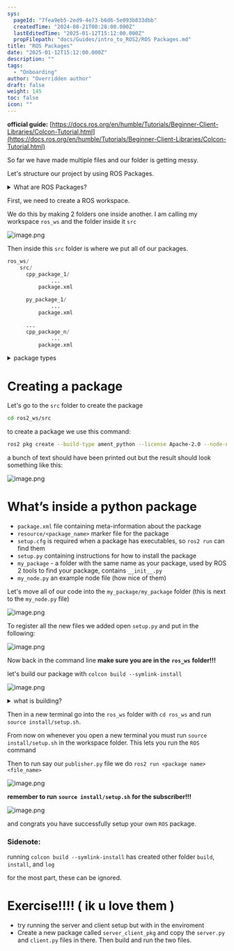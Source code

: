```yaml
---
sys:
  pageId: "7fea9eb5-2ed9-4e73-b6d6-5e093b833dbb"
  createdTime: "2024-08-21T00:28:00.000Z"
  lastEditedTime: "2025-01-12T15:12:00.000Z"
  propFilepath: "docs/Guides/intro_to_ROS2/ROS Packages.md"
title: "ROS Packages"
date: "2025-01-12T15:12:00.000Z"
description: ""
tags:
  - "Onboarding"
author: "Overridden author"
draft: false
weight: 145
toc: false
icon: ""
---
```


**official guide:** [https://docs.ros.org/en/humble/Tutorials/Beginner-Client-Libraries/Colcon-Tutorial.html](https://docs.ros.org/en/humble/Tutorials/Beginner-Client-Libraries/Colcon-Tutorial.html)

So far we have made multiple files and our folder is getting messy.

Let's structure our project by using ROS Packages.

<details>

<summary>What are ROS Packages?</summary>

ROS Packages are, as the name implies, packages of code that are highly sharable between ROS developers.

They consist of a folder, `package.xml` file, and source code

```python
      cpp_package_1/
		      ... imagine much code files here ..
          package.xml
```

</details>

First, we need to create a ROS workspace.

We do this by making 2 folders one inside another. I am calling my workspace `ros_ws` and the folder inside it `src`

![image.png](https://prod-files-secure.s3.us-west-2.amazonaws.com/d518164a-d88e-44d1-a4ee-3adb3bd8bce0/70706947-fd18-4537-a67b-e12946812d31/image.png?X-Amz-Algorithm=AWS4-HMAC-SHA256&X-Amz-Content-Sha256=UNSIGNED-PAYLOAD&X-Amz-Credential=ASIAZI2LB466766YURFL%2F20250614%2Fus-west-2%2Fs3%2Faws4_request&X-Amz-Date=20250614T150731Z&X-Amz-Expires=3600&X-Amz-Security-Token=IQoJb3JpZ2luX2VjEEQaCXVzLXdlc3QtMiJGMEQCIFHuk4dsyWxIt89SLK7rK%2F%2F6sJrozkVsc3WCoC9YfuxfAiBpqpr17uCPWH%2BBZyEETHFU3Z0pnEEgku4CjAyTDd6sxSr%2FAwgtEAAaDDYzNzQyMzE4MzgwNSIMrZulTj62hUP%2FQCPdKtwDOJfRPRjRShjIDLaDB%2FGy5%2BaE%2BXA6HrRevgFBr29q%2BRq%2BfmCrT6MK6au5CSDpzILJBZea4UL1V4m3t9z7ZUS%2F857%2B4f4%2FvYHC09RfZgIYzqGwx2UA610%2BG6hOmiXiOJrJWo0SxvR1Ere3JbEqtFtd006Ni2ojox7mxN9cYez54OAIqzsVHidGOmHtxHm4kEZ70Jnrsj9rvQFvINLcUw5t25DQgUipDywh0PgSPwrD8bsau84a4DBYyLKpIBOicnWB%2F5Ie6v9%2FySrv0UIgY6eG81o909N868XnLP3UiYo7T2OG0ucnLyN%2B4HXS8TnlaYTHqhwEVVn42tTojUTAJcRwkLVWFt89y1x96c6GVZmw3WGYCxeCB%2FWxqRYTQ48CGZHo8W%2BocZE%2FKHp3aA%2Bz38zWu5Rbk%2Fv%2FVjgTzxnW9CM3JFbhrNs6VNjRuUMqAmu6cPGwHAxluVtbYLdAioZB236mBVovBHcEbUrjjY%2FxR%2FcAJC8bHodKzBOKog3FSUFjV2fOYgaeiCXN9LUtDWwJs1IWU6XGE00yqZbsX2OojzOK88NYS7Juna5Jj0g6RGz8QyK6JwpVT1EZNsiW0oEtjCQBvFZ3CwvWQ27dirB0iGMW25877DeBMG4gHOmtzvwwycG1wgY6pgF2%2F%2BIA0AnKbXQnc4TDjVlnjw9HF289eA7HrCIDuMerDltlWAW08eE8LIcc6SWAgpDIKtaaejeElxQ64Uxk6jxndhGkPacPom%2BDtsp%2Bw059wIT7X3NET2b3iIIMZNe27hVzP7pRGhCKPUnARjZxUZBx%2F7g9S0ZMYISS7hzzqEpbLmq6G%2FyyHczCnjAeAAVJPD1SWl%2BqvR5hBSC4L%2FsvvZYGcmoMEvP7&X-Amz-Signature=95c1ce5df8ee281333139b33f419bdbd33f99ed668aa7e6a881c764dc25ec7ca&X-Amz-SignedHeaders=host&x-amz-checksum-mode=ENABLED&x-id=GetObject)

Then inside this `src` folder is where we put all of our packages.

```python
ros_ws/
    src/
      cpp_package_1/
		      ...
          package.xml

      py_package_1/
		      ...
          package.xml

      ...
      cpp_package_n/
		      ...
          package.xml

```

<details>

<summary>package types</summary>

packages can be either `C++` or python.

the intern file structure is different for each but for this guide we will stick to creating python packages

</details>

# Creating a package

Let's go to the `src` folder to create the package

```bash
cd ros2_ws/src
```

to create a package we use this command:

```bash
ros2 pkg create --build-type ament_python --license Apache-2.0 --node-name my_node my_package
```

a bunch of text should have been printed out but the result should look something like this:

![image.png](https://prod-files-secure.s3.us-west-2.amazonaws.com/d518164a-d88e-44d1-a4ee-3adb3bd8bce0/e6cf1e3f-8512-4a3e-b131-079f800bf3e8/image.png?X-Amz-Algorithm=AWS4-HMAC-SHA256&X-Amz-Content-Sha256=UNSIGNED-PAYLOAD&X-Amz-Credential=ASIAZI2LB466766YURFL%2F20250614%2Fus-west-2%2Fs3%2Faws4_request&X-Amz-Date=20250614T150731Z&X-Amz-Expires=3600&X-Amz-Security-Token=IQoJb3JpZ2luX2VjEEQaCXVzLXdlc3QtMiJGMEQCIFHuk4dsyWxIt89SLK7rK%2F%2F6sJrozkVsc3WCoC9YfuxfAiBpqpr17uCPWH%2BBZyEETHFU3Z0pnEEgku4CjAyTDd6sxSr%2FAwgtEAAaDDYzNzQyMzE4MzgwNSIMrZulTj62hUP%2FQCPdKtwDOJfRPRjRShjIDLaDB%2FGy5%2BaE%2BXA6HrRevgFBr29q%2BRq%2BfmCrT6MK6au5CSDpzILJBZea4UL1V4m3t9z7ZUS%2F857%2B4f4%2FvYHC09RfZgIYzqGwx2UA610%2BG6hOmiXiOJrJWo0SxvR1Ere3JbEqtFtd006Ni2ojox7mxN9cYez54OAIqzsVHidGOmHtxHm4kEZ70Jnrsj9rvQFvINLcUw5t25DQgUipDywh0PgSPwrD8bsau84a4DBYyLKpIBOicnWB%2F5Ie6v9%2FySrv0UIgY6eG81o909N868XnLP3UiYo7T2OG0ucnLyN%2B4HXS8TnlaYTHqhwEVVn42tTojUTAJcRwkLVWFt89y1x96c6GVZmw3WGYCxeCB%2FWxqRYTQ48CGZHo8W%2BocZE%2FKHp3aA%2Bz38zWu5Rbk%2Fv%2FVjgTzxnW9CM3JFbhrNs6VNjRuUMqAmu6cPGwHAxluVtbYLdAioZB236mBVovBHcEbUrjjY%2FxR%2FcAJC8bHodKzBOKog3FSUFjV2fOYgaeiCXN9LUtDWwJs1IWU6XGE00yqZbsX2OojzOK88NYS7Juna5Jj0g6RGz8QyK6JwpVT1EZNsiW0oEtjCQBvFZ3CwvWQ27dirB0iGMW25877DeBMG4gHOmtzvwwycG1wgY6pgF2%2F%2BIA0AnKbXQnc4TDjVlnjw9HF289eA7HrCIDuMerDltlWAW08eE8LIcc6SWAgpDIKtaaejeElxQ64Uxk6jxndhGkPacPom%2BDtsp%2Bw059wIT7X3NET2b3iIIMZNe27hVzP7pRGhCKPUnARjZxUZBx%2F7g9S0ZMYISS7hzzqEpbLmq6G%2FyyHczCnjAeAAVJPD1SWl%2BqvR5hBSC4L%2FsvvZYGcmoMEvP7&X-Amz-Signature=fc9218f0b37e3baf6aa09755fc5205cca6cc6d2731988208f369a10b213cd444&X-Amz-SignedHeaders=host&x-amz-checksum-mode=ENABLED&x-id=GetObject)

# What’s inside a python package

- `package.xml` file containing meta-information about the package
- `resource/<package_name>` marker file for the package
- `setup.cfg` is required when a package has executables, so `ros2 run` can find them
- `setup.py` containing instructions for how to install the package
- `my_package` - a folder with the same name as your package, used by ROS 2 tools to find your package, contains `__init__.py`
- `my_node.py` an example node file (how nice of them)

Let's move all of our code into the `my_package/my_package` folder (this is next to the `my_node.py` file)

![image.png](https://prod-files-secure.s3.us-west-2.amazonaws.com/d518164a-d88e-44d1-a4ee-3adb3bd8bce0/9ce58f11-0da9-4d3e-b86d-506a9685d378/image.png?X-Amz-Algorithm=AWS4-HMAC-SHA256&X-Amz-Content-Sha256=UNSIGNED-PAYLOAD&X-Amz-Credential=ASIAZI2LB466766YURFL%2F20250614%2Fus-west-2%2Fs3%2Faws4_request&X-Amz-Date=20250614T150731Z&X-Amz-Expires=3600&X-Amz-Security-Token=IQoJb3JpZ2luX2VjEEQaCXVzLXdlc3QtMiJGMEQCIFHuk4dsyWxIt89SLK7rK%2F%2F6sJrozkVsc3WCoC9YfuxfAiBpqpr17uCPWH%2BBZyEETHFU3Z0pnEEgku4CjAyTDd6sxSr%2FAwgtEAAaDDYzNzQyMzE4MzgwNSIMrZulTj62hUP%2FQCPdKtwDOJfRPRjRShjIDLaDB%2FGy5%2BaE%2BXA6HrRevgFBr29q%2BRq%2BfmCrT6MK6au5CSDpzILJBZea4UL1V4m3t9z7ZUS%2F857%2B4f4%2FvYHC09RfZgIYzqGwx2UA610%2BG6hOmiXiOJrJWo0SxvR1Ere3JbEqtFtd006Ni2ojox7mxN9cYez54OAIqzsVHidGOmHtxHm4kEZ70Jnrsj9rvQFvINLcUw5t25DQgUipDywh0PgSPwrD8bsau84a4DBYyLKpIBOicnWB%2F5Ie6v9%2FySrv0UIgY6eG81o909N868XnLP3UiYo7T2OG0ucnLyN%2B4HXS8TnlaYTHqhwEVVn42tTojUTAJcRwkLVWFt89y1x96c6GVZmw3WGYCxeCB%2FWxqRYTQ48CGZHo8W%2BocZE%2FKHp3aA%2Bz38zWu5Rbk%2Fv%2FVjgTzxnW9CM3JFbhrNs6VNjRuUMqAmu6cPGwHAxluVtbYLdAioZB236mBVovBHcEbUrjjY%2FxR%2FcAJC8bHodKzBOKog3FSUFjV2fOYgaeiCXN9LUtDWwJs1IWU6XGE00yqZbsX2OojzOK88NYS7Juna5Jj0g6RGz8QyK6JwpVT1EZNsiW0oEtjCQBvFZ3CwvWQ27dirB0iGMW25877DeBMG4gHOmtzvwwycG1wgY6pgF2%2F%2BIA0AnKbXQnc4TDjVlnjw9HF289eA7HrCIDuMerDltlWAW08eE8LIcc6SWAgpDIKtaaejeElxQ64Uxk6jxndhGkPacPom%2BDtsp%2Bw059wIT7X3NET2b3iIIMZNe27hVzP7pRGhCKPUnARjZxUZBx%2F7g9S0ZMYISS7hzzqEpbLmq6G%2FyyHczCnjAeAAVJPD1SWl%2BqvR5hBSC4L%2FsvvZYGcmoMEvP7&X-Amz-Signature=9fdca1b2608d264db79343684bb191fa60aef3678bc786e5d90a1bde8e184ad4&X-Amz-SignedHeaders=host&x-amz-checksum-mode=ENABLED&x-id=GetObject)

To register all the new files we added open `setup.py` and put in the following:

![image.png](https://prod-files-secure.s3.us-west-2.amazonaws.com/d518164a-d88e-44d1-a4ee-3adb3bd8bce0/1cd7c262-4cae-4496-9d75-c178537d24a2/image.png?X-Amz-Algorithm=AWS4-HMAC-SHA256&X-Amz-Content-Sha256=UNSIGNED-PAYLOAD&X-Amz-Credential=ASIAZI2LB466766YURFL%2F20250614%2Fus-west-2%2Fs3%2Faws4_request&X-Amz-Date=20250614T150731Z&X-Amz-Expires=3600&X-Amz-Security-Token=IQoJb3JpZ2luX2VjEEQaCXVzLXdlc3QtMiJGMEQCIFHuk4dsyWxIt89SLK7rK%2F%2F6sJrozkVsc3WCoC9YfuxfAiBpqpr17uCPWH%2BBZyEETHFU3Z0pnEEgku4CjAyTDd6sxSr%2FAwgtEAAaDDYzNzQyMzE4MzgwNSIMrZulTj62hUP%2FQCPdKtwDOJfRPRjRShjIDLaDB%2FGy5%2BaE%2BXA6HrRevgFBr29q%2BRq%2BfmCrT6MK6au5CSDpzILJBZea4UL1V4m3t9z7ZUS%2F857%2B4f4%2FvYHC09RfZgIYzqGwx2UA610%2BG6hOmiXiOJrJWo0SxvR1Ere3JbEqtFtd006Ni2ojox7mxN9cYez54OAIqzsVHidGOmHtxHm4kEZ70Jnrsj9rvQFvINLcUw5t25DQgUipDywh0PgSPwrD8bsau84a4DBYyLKpIBOicnWB%2F5Ie6v9%2FySrv0UIgY6eG81o909N868XnLP3UiYo7T2OG0ucnLyN%2B4HXS8TnlaYTHqhwEVVn42tTojUTAJcRwkLVWFt89y1x96c6GVZmw3WGYCxeCB%2FWxqRYTQ48CGZHo8W%2BocZE%2FKHp3aA%2Bz38zWu5Rbk%2Fv%2FVjgTzxnW9CM3JFbhrNs6VNjRuUMqAmu6cPGwHAxluVtbYLdAioZB236mBVovBHcEbUrjjY%2FxR%2FcAJC8bHodKzBOKog3FSUFjV2fOYgaeiCXN9LUtDWwJs1IWU6XGE00yqZbsX2OojzOK88NYS7Juna5Jj0g6RGz8QyK6JwpVT1EZNsiW0oEtjCQBvFZ3CwvWQ27dirB0iGMW25877DeBMG4gHOmtzvwwycG1wgY6pgF2%2F%2BIA0AnKbXQnc4TDjVlnjw9HF289eA7HrCIDuMerDltlWAW08eE8LIcc6SWAgpDIKtaaejeElxQ64Uxk6jxndhGkPacPom%2BDtsp%2Bw059wIT7X3NET2b3iIIMZNe27hVzP7pRGhCKPUnARjZxUZBx%2F7g9S0ZMYISS7hzzqEpbLmq6G%2FyyHczCnjAeAAVJPD1SWl%2BqvR5hBSC4L%2FsvvZYGcmoMEvP7&X-Amz-Signature=518b19c5ab6185b874852f670881e53c8a8855a920a0644a7f5bec0c4ea3179d&X-Amz-SignedHeaders=host&x-amz-checksum-mode=ENABLED&x-id=GetObject)

Now back in the command line **make sure you are in the** **`ros_ws`** **folder!!!**

let's build our package with `colcon build --symlink-install`

![image.png](https://prod-files-secure.s3.us-west-2.amazonaws.com/d518164a-d88e-44d1-a4ee-3adb3bd8bce0/2f2a0d27-b173-48fd-b189-5f5c0ce65619/image.png?X-Amz-Algorithm=AWS4-HMAC-SHA256&X-Amz-Content-Sha256=UNSIGNED-PAYLOAD&X-Amz-Credential=ASIAZI2LB466766YURFL%2F20250614%2Fus-west-2%2Fs3%2Faws4_request&X-Amz-Date=20250614T150731Z&X-Amz-Expires=3600&X-Amz-Security-Token=IQoJb3JpZ2luX2VjEEQaCXVzLXdlc3QtMiJGMEQCIFHuk4dsyWxIt89SLK7rK%2F%2F6sJrozkVsc3WCoC9YfuxfAiBpqpr17uCPWH%2BBZyEETHFU3Z0pnEEgku4CjAyTDd6sxSr%2FAwgtEAAaDDYzNzQyMzE4MzgwNSIMrZulTj62hUP%2FQCPdKtwDOJfRPRjRShjIDLaDB%2FGy5%2BaE%2BXA6HrRevgFBr29q%2BRq%2BfmCrT6MK6au5CSDpzILJBZea4UL1V4m3t9z7ZUS%2F857%2B4f4%2FvYHC09RfZgIYzqGwx2UA610%2BG6hOmiXiOJrJWo0SxvR1Ere3JbEqtFtd006Ni2ojox7mxN9cYez54OAIqzsVHidGOmHtxHm4kEZ70Jnrsj9rvQFvINLcUw5t25DQgUipDywh0PgSPwrD8bsau84a4DBYyLKpIBOicnWB%2F5Ie6v9%2FySrv0UIgY6eG81o909N868XnLP3UiYo7T2OG0ucnLyN%2B4HXS8TnlaYTHqhwEVVn42tTojUTAJcRwkLVWFt89y1x96c6GVZmw3WGYCxeCB%2FWxqRYTQ48CGZHo8W%2BocZE%2FKHp3aA%2Bz38zWu5Rbk%2Fv%2FVjgTzxnW9CM3JFbhrNs6VNjRuUMqAmu6cPGwHAxluVtbYLdAioZB236mBVovBHcEbUrjjY%2FxR%2FcAJC8bHodKzBOKog3FSUFjV2fOYgaeiCXN9LUtDWwJs1IWU6XGE00yqZbsX2OojzOK88NYS7Juna5Jj0g6RGz8QyK6JwpVT1EZNsiW0oEtjCQBvFZ3CwvWQ27dirB0iGMW25877DeBMG4gHOmtzvwwycG1wgY6pgF2%2F%2BIA0AnKbXQnc4TDjVlnjw9HF289eA7HrCIDuMerDltlWAW08eE8LIcc6SWAgpDIKtaaejeElxQ64Uxk6jxndhGkPacPom%2BDtsp%2Bw059wIT7X3NET2b3iIIMZNe27hVzP7pRGhCKPUnARjZxUZBx%2F7g9S0ZMYISS7hzzqEpbLmq6G%2FyyHczCnjAeAAVJPD1SWl%2BqvR5hBSC4L%2FsvvZYGcmoMEvP7&X-Amz-Signature=3672e51f0a1ed721437d405dcd1ea0c6a8e697d2efc9049cd5507869e02de6af&X-Amz-SignedHeaders=host&x-amz-checksum-mode=ENABLED&x-id=GetObject)

<details>

<summary>what is building?</summary>

if you are a CS major at Rose-Hulman you will learn the answer to this in CSSE132

but TLDR; is it combines all the code files into one program that can be run easily 

</details>

Then in a new terminal go into the `ros_ws` folder with `cd ros_ws` and run `source install/setup.sh`. 

From now on whenever you open a new terminal you must run `source install/setup.sh` in the workspace folder. This lets you run the `ROS` command

Then to run say our `publisher.py` file we do `ros2 run <package name> <file_name>`

![image.png](https://prod-files-secure.s3.us-west-2.amazonaws.com/d518164a-d88e-44d1-a4ee-3adb3bd8bce0/4f4b1219-3a44-4632-aa0a-ce3471699f59/image.png?X-Amz-Algorithm=AWS4-HMAC-SHA256&X-Amz-Content-Sha256=UNSIGNED-PAYLOAD&X-Amz-Credential=ASIAZI2LB466766YURFL%2F20250614%2Fus-west-2%2Fs3%2Faws4_request&X-Amz-Date=20250614T150731Z&X-Amz-Expires=3600&X-Amz-Security-Token=IQoJb3JpZ2luX2VjEEQaCXVzLXdlc3QtMiJGMEQCIFHuk4dsyWxIt89SLK7rK%2F%2F6sJrozkVsc3WCoC9YfuxfAiBpqpr17uCPWH%2BBZyEETHFU3Z0pnEEgku4CjAyTDd6sxSr%2FAwgtEAAaDDYzNzQyMzE4MzgwNSIMrZulTj62hUP%2FQCPdKtwDOJfRPRjRShjIDLaDB%2FGy5%2BaE%2BXA6HrRevgFBr29q%2BRq%2BfmCrT6MK6au5CSDpzILJBZea4UL1V4m3t9z7ZUS%2F857%2B4f4%2FvYHC09RfZgIYzqGwx2UA610%2BG6hOmiXiOJrJWo0SxvR1Ere3JbEqtFtd006Ni2ojox7mxN9cYez54OAIqzsVHidGOmHtxHm4kEZ70Jnrsj9rvQFvINLcUw5t25DQgUipDywh0PgSPwrD8bsau84a4DBYyLKpIBOicnWB%2F5Ie6v9%2FySrv0UIgY6eG81o909N868XnLP3UiYo7T2OG0ucnLyN%2B4HXS8TnlaYTHqhwEVVn42tTojUTAJcRwkLVWFt89y1x96c6GVZmw3WGYCxeCB%2FWxqRYTQ48CGZHo8W%2BocZE%2FKHp3aA%2Bz38zWu5Rbk%2Fv%2FVjgTzxnW9CM3JFbhrNs6VNjRuUMqAmu6cPGwHAxluVtbYLdAioZB236mBVovBHcEbUrjjY%2FxR%2FcAJC8bHodKzBOKog3FSUFjV2fOYgaeiCXN9LUtDWwJs1IWU6XGE00yqZbsX2OojzOK88NYS7Juna5Jj0g6RGz8QyK6JwpVT1EZNsiW0oEtjCQBvFZ3CwvWQ27dirB0iGMW25877DeBMG4gHOmtzvwwycG1wgY6pgF2%2F%2BIA0AnKbXQnc4TDjVlnjw9HF289eA7HrCIDuMerDltlWAW08eE8LIcc6SWAgpDIKtaaejeElxQ64Uxk6jxndhGkPacPom%2BDtsp%2Bw059wIT7X3NET2b3iIIMZNe27hVzP7pRGhCKPUnARjZxUZBx%2F7g9S0ZMYISS7hzzqEpbLmq6G%2FyyHczCnjAeAAVJPD1SWl%2BqvR5hBSC4L%2FsvvZYGcmoMEvP7&X-Amz-Signature=8d152a628c70d91282abd929a5536a325c443f016a7f91fb78acc9a92a0273cc&X-Amz-SignedHeaders=host&x-amz-checksum-mode=ENABLED&x-id=GetObject)

**remember to run** **`source install/setup.sh`** **for the subscriber!!!**

![image.png](https://prod-files-secure.s3.us-west-2.amazonaws.com/d518164a-d88e-44d1-a4ee-3adb3bd8bce0/02121119-dad4-49ec-8356-c956108b4243/image.png?X-Amz-Algorithm=AWS4-HMAC-SHA256&X-Amz-Content-Sha256=UNSIGNED-PAYLOAD&X-Amz-Credential=ASIAZI2LB466766YURFL%2F20250614%2Fus-west-2%2Fs3%2Faws4_request&X-Amz-Date=20250614T150731Z&X-Amz-Expires=3600&X-Amz-Security-Token=IQoJb3JpZ2luX2VjEEQaCXVzLXdlc3QtMiJGMEQCIFHuk4dsyWxIt89SLK7rK%2F%2F6sJrozkVsc3WCoC9YfuxfAiBpqpr17uCPWH%2BBZyEETHFU3Z0pnEEgku4CjAyTDd6sxSr%2FAwgtEAAaDDYzNzQyMzE4MzgwNSIMrZulTj62hUP%2FQCPdKtwDOJfRPRjRShjIDLaDB%2FGy5%2BaE%2BXA6HrRevgFBr29q%2BRq%2BfmCrT6MK6au5CSDpzILJBZea4UL1V4m3t9z7ZUS%2F857%2B4f4%2FvYHC09RfZgIYzqGwx2UA610%2BG6hOmiXiOJrJWo0SxvR1Ere3JbEqtFtd006Ni2ojox7mxN9cYez54OAIqzsVHidGOmHtxHm4kEZ70Jnrsj9rvQFvINLcUw5t25DQgUipDywh0PgSPwrD8bsau84a4DBYyLKpIBOicnWB%2F5Ie6v9%2FySrv0UIgY6eG81o909N868XnLP3UiYo7T2OG0ucnLyN%2B4HXS8TnlaYTHqhwEVVn42tTojUTAJcRwkLVWFt89y1x96c6GVZmw3WGYCxeCB%2FWxqRYTQ48CGZHo8W%2BocZE%2FKHp3aA%2Bz38zWu5Rbk%2Fv%2FVjgTzxnW9CM3JFbhrNs6VNjRuUMqAmu6cPGwHAxluVtbYLdAioZB236mBVovBHcEbUrjjY%2FxR%2FcAJC8bHodKzBOKog3FSUFjV2fOYgaeiCXN9LUtDWwJs1IWU6XGE00yqZbsX2OojzOK88NYS7Juna5Jj0g6RGz8QyK6JwpVT1EZNsiW0oEtjCQBvFZ3CwvWQ27dirB0iGMW25877DeBMG4gHOmtzvwwycG1wgY6pgF2%2F%2BIA0AnKbXQnc4TDjVlnjw9HF289eA7HrCIDuMerDltlWAW08eE8LIcc6SWAgpDIKtaaejeElxQ64Uxk6jxndhGkPacPom%2BDtsp%2Bw059wIT7X3NET2b3iIIMZNe27hVzP7pRGhCKPUnARjZxUZBx%2F7g9S0ZMYISS7hzzqEpbLmq6G%2FyyHczCnjAeAAVJPD1SWl%2BqvR5hBSC4L%2FsvvZYGcmoMEvP7&X-Amz-Signature=dd109ca98e277f146d96d6350a638b4e54aa5317e4b913480965b71fc33795d4&X-Amz-SignedHeaders=host&x-amz-checksum-mode=ENABLED&x-id=GetObject)

and congrats you have successfully setup your own `ROS` package.

### Sidenote:

running `colcon build --symlink-install` has created other folder `build`, `install`, and `log`

for the most part, these can be ignored.

# Exercise!!!! ( ik u love them )

- try running the server and client setup but with in the enviroment
- Create a new package called `server_client_pkg` and copy the `server.py` and `client.py` files in there. Then build and run the two files.
